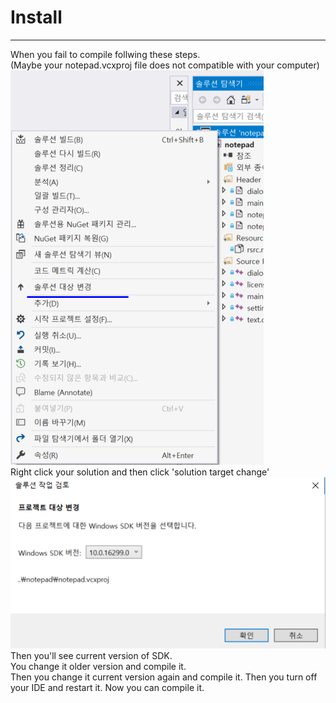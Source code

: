 # Install
***
When you fail to compile follwing these steps.  
(Maybe your notepad.vcxproj file does not compatible with your computer)  
![click solution target change](click_solution_target_change.png)  
Right click your solution and then click 'solution target change'  
![change SDK](change_SDK.png)  
Then you'll see current version of SDK.  
You change it older version and compile it.  
Then you change it current version again and compile it.
Then you turn off your IDE and restart it.
Now you can compile it.
